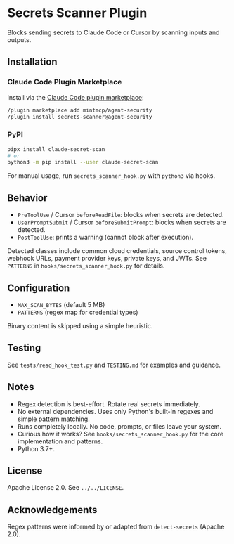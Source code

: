 # Secrets Scanner Plugin

Blocks sending secrets to Claude Code or Cursor by scanning inputs and outputs.

## Installation

### Claude Code Plugin Marketplace

Install via the [Claude Code plugin marketplace](https://www.anthropic.com/news/claude-code-plugins):

```bash
/plugin marketplace add mintmcp/agent-security
/plugin install secrets-scanner@agent-security
```

### PyPI

```bash
pipx install claude-secret-scan
# or
python3 -m pip install --user claude-secret-scan
```

For manual usage, run `secrets_scanner_hook.py` with `python3` via hooks.

## Behavior

- `PreToolUse` / Cursor `beforeReadFile`: blocks when secrets are detected.
- `UserPromptSubmit` / Cursor `beforeSubmitPrompt`: blocks when secrets are detected.
- `PostToolUse`: prints a warning (cannot block after execution).

Detected classes include common cloud credentials, source control tokens, webhook URLs, payment provider keys, private keys, and JWTs. See `PATTERNS` in `hooks/secrets_scanner_hook.py` for details.

## Configuration

- `MAX_SCAN_BYTES` (default 5 MB)
- `PATTERNS` (regex map for credential types)

Binary content is skipped using a simple heuristic.

## Testing

See `tests/read_hook_test.py` and `TESTING.md` for examples and guidance.

## Notes

- Regex detection is best-effort. Rotate real secrets immediately.
- No external dependencies. Uses only Python's built-in regexes and simple pattern matching.
- Runs completely locally. No code, prompts, or files leave your system.
- Curious how it works? See `hooks/secrets_scanner_hook.py` for the core implementation and patterns.
- Python 3.7+.

## License

Apache License 2.0. See `../../LICENSE`.

## Acknowledgements

Regex patterns were informed by or adapted from `detect-secrets` (Apache 2.0).
